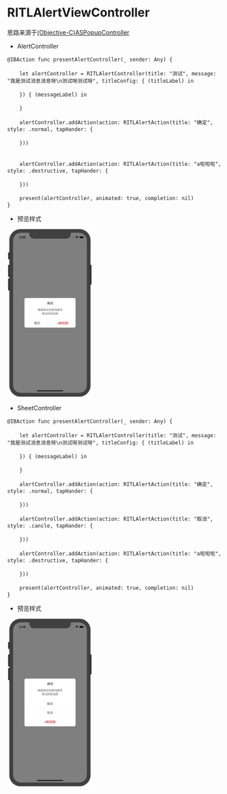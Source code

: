 # RITLAlertViewController

思路来源于[(Objective-C)ASPopupController](https://github.com/Hcy91425/ASPopupController)


- AlertController
```
@IBAction func presentAlertController(_ sender: Any) {
    
    let alertController = RITLAlertController(title: "测试", message: "我是测试消息消息呀\n测试呀测试呀", titleConfig: { (titleLabel) in
        
    }) { (messageLabel) in
        
    }
    
    alertController.addAction(action: RITLAlertAction(title: "确定", style: .normal, tapHander: {
        
    }))

    
    alertController.addAction(action: RITLAlertAction(title: "a啦啦啦", style: .destructive, tapHander: {
        
    }))
    
    present(alertController, animated: true, completion: nil)
}

```
- 预览样式

<img src="https://github.com/RITL/RITLAlertViewController/blob/master/RITLAlertViewController/Preview/AlertController.jpg" width=200></img>

- SheetController
```
@IBAction func presentAlertController(_ sender: Any) {
    
    let alertController = RITLAlertController(title: "测试", message: "我是测试消息消息呀\n测试呀测试呀", titleConfig: { (titleLabel) in
        
    }) { (messageLabel) in
        
    }
    
    alertController.addAction(action: RITLAlertAction(title: "确定", style: .normal, tapHander: {
        
    }))
    
    alertController.addAction(action: RITLAlertAction(title: "取消", style: .cancle, tapHander: {

    }))
    
    alertController.addAction(action: RITLAlertAction(title: "a啦啦啦", style: .destructive, tapHander: {
        
    }))
    
    present(alertController, animated: true, completion: nil)
}
```
- 预览样式

<img src="https://github.com/RITL/RITLAlertViewController/blob/master/RITLAlertViewController/Preview/SheetController.jpg" width=200></img>

